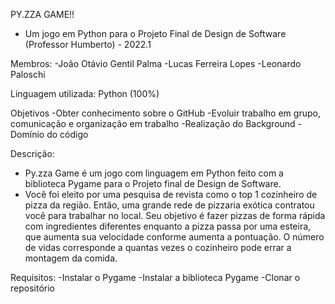 PY.ZZA GAME!!
- Um jogo em Python para o Projeto Final de Design de Software (Professor Humberto) - 2022.1

Membros:
-João Otávio Gentil Palma
-Lucas Ferreira Lopes
-Leonardo Paloschi

Linguagem utilizada: Python (100%)

Objetivos
-Obter conhecimento sobre o GitHub
-Evoluir trabalho em grupo, comunicação e organização em trabalho
-Realização do Background
-Domínio do código

Descrição:
- Py.zza Game é um jogo com linguagem em Python feito com a biblioteca Pygame para o Projeto final de Design de Software.
- Você foi eleito por uma pesquisa de revista como o top 1 cozinheiro de pizza da região. Então, uma grande rede de pizzaria exótica contratou você para trabalhar no local.
Seu objetivo é fazer pizzas de forma rápida com ingredientes diferentes enquanto a pizza passa por uma esteira, que aumenta sua velocidade conforme aumenta a pontuação.
O número de vidas corresponde a quantas vezes o cozinheiro pode errar a montagem da comida.

Requisitos:
-Instalar o Pygame
-Instalar a biblioteca Pygame
-Clonar o repositório



